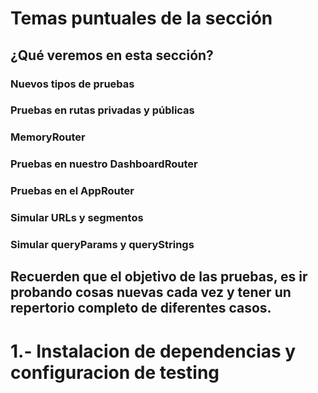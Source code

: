 # Temas puntuales de la sección
## ¿Qué veremos en esta sección?

### Nuevos tipos de pruebas

### Pruebas en rutas privadas y públicas

### MemoryRouter

### Pruebas en nuestro DashboardRouter

### Pruebas en el AppRouter

### Simular URLs y segmentos

### Simular queryParams y queryStrings

## Recuerden que el objetivo de las pruebas, es ir probando cosas nuevas cada vez y tener un repertorio completo de diferentes casos.


# 1.- Instalacion de dependencias y configuracion de testing